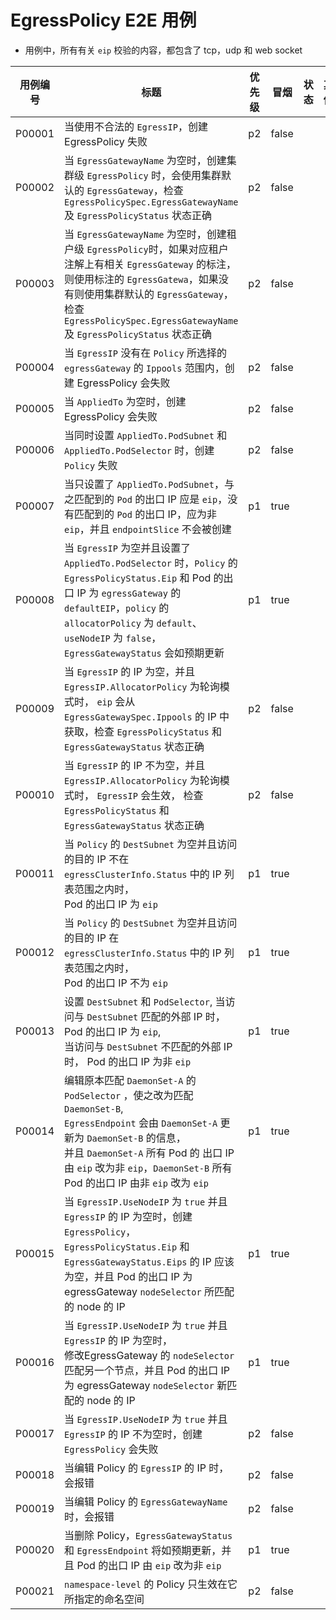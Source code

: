 <!--
# E2E Cases for EgressPolicy
- all case about check the `eip` will including tcp, udp and web socket

| Case ID | Title                                                                                                                                                                                                                                                                                                                                                                       | Priority | Smoke | Status | Other |
|---------|-----------------------------------------------------------------------------------------------------------------------------------------------------------------------------------------------------------------------------------------------------------------------------------------------------------------------------------------------------------------------------|----------|-------|--------|-------|
| P00001  | Creating an EgressPolicy fails when an illegal `EgressIP` is used                                                                                                                                                                                                                                                                                                           | p2       | false |        |       |
| P00002  | When `EgressGatewayName` is empty, when creating a cluster-level `EgressPolicy`, the default `EgressGatewa` of the cluster will be used, and the status of `EgressPolicySpec.EgressGatewayName` and `EgressPolicyStatus` is correct                                                                                                                                         | p2       | false |        |       |
| P00003  | When `EgressGatewayName` is empty, when creating a namespace-level `EgressPolicy`, <br/> if there is an annotation related to `EgressGateway` in the annotation of the corresponding namespace, use the `EgressGatewa` marked, if not, use the default `EgressGatewa` of the cluster, check` EgressPolicySpec.EgressGatewayName` and `EgressPolicyStatus` status is correct | p2       | false |        |       |
| P00004  | Creating an EgressPolicy fails when the `EgressIP` is not in the `Ippools` range of the `egressGateway` selected by the `Policy`                                                                                                                                                                                                                                            | p2       | false |        |       |
| P00005  | Creating an EgressPolicy fails when `AppliedTo` is empty                                                                                                                                                                                                                                                                                                                    | p2       | false |        |       |
| P00006  | Creating an EgressPolicy fails when both `AppliedTo.PodSubnet` and `AppliedTo.PodSelector` are set                                                                                                                                                                                                                                                                          | p2       | false |        |       |
| P00007  | When only `AppliedTo.PodSubnet` is set, the egress IP of `Pod` matched with it should be `eip`, and the egress IP of `Pod` not matched should be non-`eip`, and `endpointSlice` is not will be created                                                                                                                                                                      | p1       | true  |        |       |
| P00008  | When `EgressIP` is empty, both `EgressPolicyStatus.Eip` of `Policy` and the egress IP of the Pod is `defaultEIP` of `egressGateway`, `EgressGatewayStatus` is updated as expected                                                                                                                                                                                           | p1       | true  |        |       |
| P00009  | When the IP of `EgressIP` is empty and `EgressIP.AllocatorPolicy` is in `rr` mode, `eip` will be obtained from the IP of `EgressGatewaySpec.Ippools`, and the status of `EgressPolicyStatus` and `EgressGatewayStatus` is correct                                                                                                                                           | p2       | false |        |       |
| P00010  | When the IP of `EgressIP` is not empty and `EgressIP.AllocatorPolicy` is in `rr` mode, `EgressIP` will take effect, check `EgressPolicyStatus` and `EgressGatewayStatus` are correct                                                                                                                                                                                        | p2       | false |        |       |
| P00011  | When the `DestSubnet` of `Policy` is empty and the destination IP of the access is not within the range of the IP list in `egressClusterInfo.Status`,<br/>Pod’s egress IP is `eip`                                                                                                                                                                                          | p1       | true  |        |       |
| P00012  | When the `DestSubnet` of `Policy` is empty and the destination IP of the access is within the IP list range in `egressClusterInfo.Status`,<br/>Pod’s egress IP is not `eip`                                                                                                                                                                                                 | p1       | true  |        |       |
| P00013  | Set `DestSubnet` and `PodSelector`, when accessing the external IP that matches `DestSubnet`, the Pod’s egress IP is `eip`,<br/>When accessing the external IP that does not match `DestSubnet`, the Pod’s egress IP is not `eip`                                                                                                                                           | p1       | true  |        |       |
| P00014  | Edit `PodSelector` that originally matched `DaemonSet-A` to change it to match `DaemonSet-B`,<br/> `EgressEndpoint` will be updated from `DaemonSet-A` to `DaemonSet-B`,<br/>And the export IP of all Pods in `DaemonSet-A` is changed from `eip` to non-`eip`, and the export IP of all Pods in `DaemonSet-B` is changed from non-`eip` to `eip`                           | p1       | true  |        |       |
| P00015  | When `EgressIP.UseNodeIP` is `false` and `EgressIP` IP is empty, create `EgressPolicy`, <br/>`EgressPolicyStatus.Eip` and `EgressGatewayStatus.Eips` IP should be empty, and the pod’s egress IP is the IP of the node matched by egressGateway `nodeSelector`                                                                                                              | p1       | true  |        |       |
| P00016  | Creating an `EgressPolicy` fails when `EgressIP.UseNodeIP` is `false` and the IP of `EgressIP` is not empty                                                                                                                                                                                                                                                                 | p2       | false |        |       |
| P00017  | Failed to edite the IP of `EgressIP` of Policy                                                                                                                                                                                                                                                                                                                              | p2       | false |        |       |
| P00018  | Failed to edite the IP of `EgressGatewayName` of Policy                                                                                                                                                                                                                                                                                                                     | p2       | false |        |       |
| P00019  | `EgressGatewayStatus` and `EgressEndpoint` will update as expected after delete the policy, and the Pod's egress IP will change from `eip` to non-`eip`                                                                                                                                                                                                                     | p1       | true  |        |       |
| P00020  | `namespace-level` policy only takes effect in the namespace it specifies                                                                                                                                                                                                                                                                                                    | p2       | false |        |       |
-->
# EgressPolicy E2E 用例

- 用例中，所有有关 `eip` 校验的内容，都包含了 tcp，udp 和 web socket

| 用例编号   | 标题                                                                                                                                                                                                                            | 优先级 | 冒烟    | 状态  | 其他  |
|--------|-------------------------------------------------------------------------------------------------------------------------------------------------------------------------------------------------------------------------------|-----|-------|-----|-----|
| P00001 | 当使用不合法的 `EgressIP`，创建 EgressPolicy 失败                                                                                                                                                                                         | p2  | false |     |     |
| P00002 | 当 `EgressGatewayName` 为空时，创建集群级 `EgressPolicy` 时，会使用集群默认的 `EgressGateway`，检查 `EgressPolicySpec.EgressGatewayName` 及 `EgressPolicyStatus` 状态正确                                                                                 | p2  | false |     |     |
| P00003 | 当 `EgressGatewayName` 为空时，创建租户级 `EgressPolicy`时，如果对应租户注解上有相关 `EgressGateway` 的标注，则使用标注的 `EgressGatewa`，如果没有则使用集群默认的 `EgressGateway`，检查 `EgressPolicySpec.EgressGatewayName` 及 `EgressPolicyStatus` 状态正确                       | p2  | false |     |     |
| P00004 | 当 `EgressIP` 没有在 `Policy` 所选择的 `egressGateway` 的 `Ippools` 范围内，创建 EgressPolicy 会失败                                                                                                                                            | p2  | false |     |     |
| P00005 | 当 `AppliedTo` 为空时，创建 EgressPolicy 会失败                                                                                                                                                                                         | p2  | false |     |     |
| P00006 | 当同时设置 `AppliedTo.PodSubnet` 和 `AppliedTo.PodSelector` 时，创建 `Policy` 失败                                                                                                                                                        | p2  | false |     |     |
| P00007 | 当只设置了 `AppliedTo.PodSubnet`，与之匹配到的 `Pod` 的出口 IP 应是 `eip`，没有匹配到的 `Pod` 的出口 IP，应为非 `eip`，并且 `endpointSlice` 不会被创建                                                                                                               | p1  | true  |     |     |
| P00008 | 当 `EgressIP` 为空并且设置了 `AppliedTo.PodSelector` 时，`Policy` 的 `EgressPolicyStatus.Eip` 和 Pod 的出口 IP 为 `egressGateway` 的 `defaultEIP`，`policy` 的 `allocatorPolicy` 为 `default`、`useNodeIP` 为 `false`， `EgressGatewayStatus` 会如预期更新                                                                 | p1  | true  |     |     |
| P00009 | 当 `EgressIP` 的 IP 为空，并且 `EgressIP.AllocatorPolicy` 为轮询模式时， `eip` 会从 `EgressGatewaySpec.Ippools` 的 IP 中获取，检查 `EgressPolicyStatus` 和 `EgressGatewayStatus` 状态正确                                                                 | p2  | false |     |     |
| P00010 | 当 `EgressIP` 的 IP 不为空，并且 `EgressIP.AllocatorPolicy` 为轮询模式时， `EgressIP` 会生效， 检查 `EgressPolicyStatus` 和 `EgressGatewayStatus` 状态正确                                                                                              | p2  | false |     |     |
| P00011 | 当 `Policy` 的 `DestSubnet` 为空并且访问的目的 IP 不在 `egressClusterInfo.Status` 中的 IP 列表范围之内时，<br/>Pod 的出口 IP 为 `eip`                                                                                                                    | p1  | true  |     |     |
| P00012 | 当 `Policy` 的 `DestSubnet` 为空并且访问的目的 IP 在 `egressClusterInfo.Status` 中的 IP 列表范围之内时，<br/>Pod 的出口 IP 不为 `eip`                                                                                                                    | p1  | true  |     |     |
| P00013 | 设置 `DestSubnet` 和 `PodSelector`, 当访问与 `DestSubnet` 匹配的外部 IP 时，Pod 的出口 IP 为 `eip`,<br/>当访问与 `DestSubnet` 不匹配的外部 IP 时， Pod 的出口 IP 为非 `eip`                                                                                      | p1  | true  |     |     |
| P00014 | 编辑原本匹配 `DaemonSet-A` 的 `PodSelector` ，使之改为匹配 `DaemonSet-B`,<br/> `EgressEndpoint` 会由 `DaemonSet-A` 更新为 `DaemonSet-B` 的信息，<br/>并且 `DaemonSet-A` 所有 Pod 的 出口 IP 由 `eip` 改为非 `eip`，`DaemonSet-B` 所有 Pod 的出口 IP 由非 `eip` 改为 `eip` | p1  | true  |     |     |
| P00015 | 当 `EgressIP.UseNodeIP` 为 `true` 并且 `EgressIP` 的 IP 为空时，创建 `EgressPolicy`，<br/>`EgressPolicyStatus.Eip` 和 `EgressGatewayStatus.Eips` 的 IP 应该为空，并且 Pod 的出口 IP 为 egressGateway `nodeSelector` 所匹配的 node 的 IP                     | p1  | true  |     |     |
| P00016 | 当 `EgressIP.UseNodeIP` 为 `true` 并且 `EgressIP` 的 IP 为空时，<br/>修改EgressGateway 的 `nodeSelector` 匹配另一个节点，并且 Pod 的出口 IP 为 egressGateway `nodeSelector` 新匹配的 node 的 IP                     | p1  | true  |     |     |
| P00017 | 当 `EgressIP.UseNodeIP` 为 `true` 并且 `EgressIP` 的 IP 不为空时，创建 `EgressPolicy` 会失败                                                                                                                                                 | p2  | false |     |     |
| P00018 | 当编辑 Policy 的 `EgressIP` 的 IP 时，会报错                                                                                                                                                                                            | p2  | false |     |     |
| P00019 | 当编辑 Policy 的 `EgressGatewayName` 时，会报错                                                                                                                                                                                        | p2  | false |     |     |
| P00020 | 当删除 Policy，`EgressGatewayStatus` 和 `EgressEndpoint` 将如预期更新，并且 Pod 的出口 IP 由 `eip` 改为非 `eip`                                                                                                                                    | p1  | true  |     |     |
| P00021 | `namespace-level` 的 Policy 只生效在它所指定的命名空间                                                                                                                                                                                      | p2  | false |     |     |